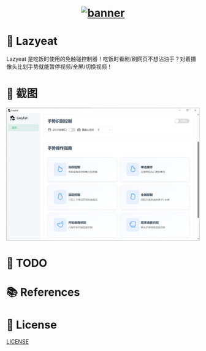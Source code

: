 <h1 align="center">
  <a href="https://github.com/maplelost/lazy-eat/releases">
    <img src="https://github.com/maplelost/lazy-eat/blob/neu/frontend/public/lazyteat.png?raw=true" width="150" height="150" alt="banner" /><br>
  </a>
</h1>

# 🍕 Lazyeat

Lazyeat 是吃饭时使用的免触碰控制器！吃饭时看剧/刷网页不想沾油手？对着摄像头比划手势就能暂停视频/全屏/切换视频！

# 🌠 截图
![img.png](.readme/img.png)

# 📝 TODO

# 📚 References

# 📃 License

[LICENSE](./LICENSE)
